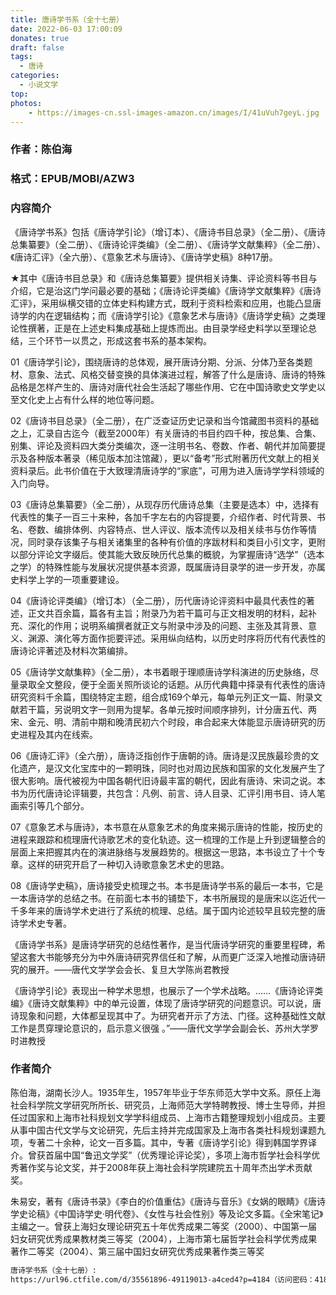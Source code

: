 ```yaml
---
title: 唐诗学书系（全十七册）
date: 2022-06-03 17:00:09
donates: true
draft: false
tags:
  - 唐诗
categories: 
  - 小说文学
top:
photos:
    - https://images-cn.ssl-images-amazon.cn/images/I/41uVuh7geyL.jpg
---
```


### 作者：陈伯海

### 格式：EPUB/MOBI/AZW3

### 内容简介

<!-- more-->

《唐诗学书系》包括《唐诗学引论》（增订本）、《唐诗书目总录》（全二册）、《唐诗总集纂要》（全二册）、《唐诗论评类编》（全二册）、《唐诗学文献集粹》（全二册）、《唐诗汇评》（全六册）、《意象艺术与唐诗》、《唐诗学史稿》8种17册。

★其中《唐诗书目总录》和《唐诗总集纂要》提供相关诗集、评论资料等书目与介绍，它是治这门学问最必要的基础；《唐诗论评类编》《唐诗学文献集粹》《唐诗汇评》，采用纵横交错的立体史料构建方式，既利于资料检索和应用，也能凸显唐诗学的内在逻辑结构；而《唐诗学引论》《意象艺术与唐诗》《唐诗学史稿》之类理论性撰著，正是在上述史料集成基础上提炼而出。由目录学经史料学以至理论总结，三个环节一以贯之，形成这套书系的基本架构。

01《唐诗学引论》，围绕唐诗的总体观，展开唐诗分期、分派、分体乃至各类题材、意象、法式、风格交替变换的具体演进过程，解答了什么是唐诗、唐诗的特殊品格是怎样产生的、唐诗对唐代社会生活起了哪些作用、它在中国诗歌史文学史以至文化史上占有什么样的地位等问题。

02《唐诗书目总录》（全二册），在广泛查证历史记录和当今馆藏图书资料的基础之上，汇录自古迄今（截至2000年）有关唐诗的书目约四千种，按总集、合集、别集、评论及资料四大类分类编次，逐一注明书名、卷数、作者、朝代并加简要提示及各种版本著录（稀见版本加注馆藏），更以“备考”形式附著历代文献上的相关资料录后。此书价值在于大致理清唐诗学的“家底”，可用为进入唐诗学学科领域的入门向导。

03《唐诗总集纂要》（全二册），从现存历代唐诗总集（主要是选本）中，选择有代表性的集子一百三十来种，各加千字左右的内容提要，介绍作者、时代背景、书名、卷数、编排体例、内容特点、世人评议、版本流传以及相关续书与仿作等情况，同时录存该集子与相关诸集里的各种有价值的序跋材料和类目小引文字，更附以部分评论文字缀后。使其能大致反映历代总集的概貌，为掌握唐诗“选学”（选本之学）的特殊性能与发展状况提供基本资源，既属唐诗目录学的进一步开发，亦属史料学上学的一项重要建设。

04《唐诗论评类编》（增订本）（全二册），历代唐诗论评资料中最具代表性的著述，正文共百余篇，篇各有主旨；附录乃为若干篇可与正文相发明的材料，起补充、深化的作用；说明系编撰者就正文与附录中涉及的问题、主张及其背景、意义、渊源、演化等方面作扼要评述。采用纵向结构，以历史时序将历代有代表性的唐诗论评著述及材料次第编排。

05《唐诗学文献集粹》（全二册），本书着眼于理顺唐诗学科演进的历史脉络，尽量录取全文整段，便于全面关照所谈论的话题。从历代典籍中择录有代表性的唐诗研究资料千余篇，围绕特定主题，组合成169个单元，每单元列正文一篇、附录文献若干篇，另说明文字一则用为提挈。各单元按时间顺序排列，计分唐五代、两宋、金元、明、清前中期和晚清民初六个时段，串合起来大体能显示唐诗研究的历史进程及其内在线索。

06《唐诗汇评》（全六册），唐诗泛指创作于唐朝的诗。唐诗是汉民族最珍贵的文化遗产，是汉文化宝库中的一颗明珠，同时也对周边民族和国家的文化发展产生了很大影响。唐代被视为中国各朝代旧诗最丰富的朝代，因此有唐诗、宋词之说。本书为历代唐诗论评辑要，共包含：凡例、前言、诗人目录、汇评引用书目、诗人笔画索引等几个部分。

07《意象艺术与唐诗》，本书意在从意象艺术的角度来揭示唐诗的性能，按历史的进程来跟踪和梳理唐代诗歌艺术的变化轨迹。这一梳理的工作是上升到逻辑整合的层面上来把握其内在的演进脉络与发展趋势的。根据这一思路，本书设立了十个专章。这样的研究开启了一种切入诗歌意象艺术史的思路。

08《唐诗学史稿》，唐诗接受史梳理之书。本书是唐诗学书系的最后一本书，它是一本唐诗学的总结之书。在前面七本书的铺垫下，本书所展现的是唐宋以迄近代一千多年来的唐诗学术史进行了系统的梳理、总结。属于国内论述较早且较完整的唐诗学术史专著。

《唐诗学书系》是唐诗学研究的总结性著作，是当代唐诗学研究的重要里程碑，希望这套大书能够充分为中外唐诗研究界信任和了解，从而更广泛深入地推动唐诗研究的展开。——唐代文学学会会长、复旦大学陈尚君教授

《唐诗学引论》表现出一种学术思想，也展示了一个学术战略。……《唐诗论评类编》《唐诗文献集粹》中的单元设置，体现了唐诗学研究的问题意识。可以说，唐诗现象和问题，大体都呈现其中了。为研究者开示了方法、门径。这种基础性文献工作是贯穿理论意识的，启示意义很强 。”——唐代文学学会副会长、苏州大学罗时进教授

### 作者简介

陈伯海，湖南长沙人。1935年生，1957年毕业于华东师范大学中文系。原任上海社会科学院文学研究所所长、研究员，上海师范大学特聘教授、博士生导师，并担任过国家和上海市社科规划文学学科组成员、上海市古籍整理规划小组成员。主要从事中国古代文学与文论研究，先后主持并完成国家及上海市各类社科规划课题九项，专著二十余种，论文一百多篇。其中，专著《唐诗学引论》得到韩国学界译介。曾获首届中国“鲁迅文学奖”（优秀理论评论奖），多项上海市哲学社会科学优秀著作奖与论文奖，并于2008年获上海社会科学院建院五十周年杰出学术贡献奖。

朱易安，著有《唐诗书录》《李白的价值重估》《唐诗与音乐》《女娲的眼睛》《唐诗学史论稿》《中国诗学史·明代卷》、《女性与社会性别》等及论文多篇。《全宋笔记》主编之一。曾获上海妇女理论研究五十年优秀成果二等奖（2000）、中国第一届妇女研究优秀成果教材类三等奖（2004），上海市第七届哲学社会科学优秀成果著作二等奖（2004）、第三届中国妇女研究优秀成果著作类三等奖

```bash
唐诗学书系（全十七册）: 
https://url96.ctfile.com/d/35561896-49119013-a4ced4?p=4184（访问密码：4184）
```
